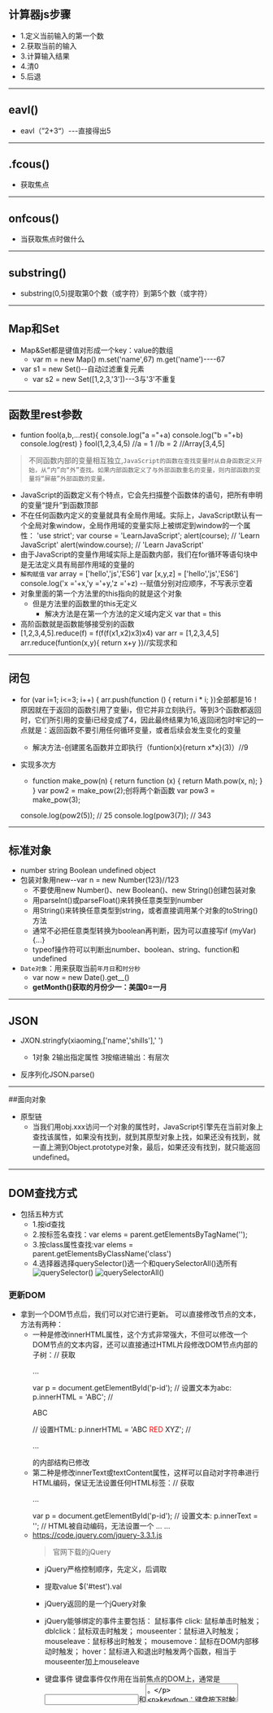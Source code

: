 ## 计算器js步骤
- 1.定义当前输入的第一个数
- 2.获取当前的输入
- 3.计算输入结果
- 4.清0
- 5.后退
-----
## eavl()
- eavl（”2+3“）---直接得出5
-----
## .fcous()
- 获取焦点
---
## onfcous()
- 当获取焦点时做什么
---
## substring()
- substring(0,5)提取第0个数（或字符）到第5个数（或字符）
---
## Map和Set
- Map&Set都是键值对形成一个key：value的数组
    - var m = new Map()
        m.set('name',67)
        m.get('name')----67
- var s1 = new Set()--自动过滤重复元素
    - var s2 = new Set([1,2,3,'3'])---3与'3'不重复
---
## 函数里rest参数
- funtion fool(a,b,...rest){
    console.log("a ="+a)
    console.log("b ="+b)
    console.log(rest)
}
fool(1,2,3,4,5)
//a = 1
//b = 2
//Array[3,4,5]
>不同函数内部的变量相互独立,``JavaScript的函数在查找变量时从自身函数定义开始，从“内”向“外”查找。如果内部函数定义了与外部函数重名的变量，则内部函数的变量将“屏蔽”外部函数的变量。``
- JavaScript的函数定义有个特点，它会先扫描整个函数体的语句，把所有申明的变量“提升”到函数顶部
- 不在任何函数内定义的变量就具有全局作用域。实际上，JavaScript默认有一个全局对象window，全局作用域的变量实际上被绑定到window的一个属性：    'use strict';
    var course = 'LearnJavaScript';
    alert(course); // 'Learn JavaScript'
    alert(window.course); // 'Learn JavaScript'
- 由于JavaScript的变量作用域实际上是函数内部，我们在for循环等语句块中是无法定义具有局部作用域的变量的
- ``解构赋值``
    var array = ['hello','js','ES6']
    var [x,y,z] = ['hello','js','ES6']
    console.log('x ='+x,'y ='+y,'z ='+z)
    --赋值分别对应顺序，不写表示空着
- 对象里面的第一个方法里的this指向的就是这个对象
    - 但是方法里的函数里的this无定义
        - 解决方法是在第一个方法的定义域内定义 var that = this
- 高阶函数就是函数能够接受别的函数
- [1,2,3,4,5].reduce(f) = f(f(f(x1,x2)x3)x4)
    var arr = [1,2,3,4,5]
    arr.reduce(funtion(x,y){
        return x+y
    })//实现求和
----
## 闭包
- for (var i=1; i<=3; i++) {
        arr.push(function () {
            return i * i;
        })全部都是16！原因就在于返回的函数引用了变量i，但它并非立刻执行。等到3个函数都返回时，它们所引用的变量i已经变成了4，因此最终结果为16,返回闭包时牢记的一点就是：返回函数不要引用任何循环变量，或者后续会发生变化的变量
    - 解决方法-创建匿名函数并立即执行（funtion(x){return x*x}(3)）//9
- 实现多次方
    - function make_pow(n) {
        return function (x) {
            return Math.pow(x, n);
        }
    }
    var pow2 = make_pow(2);创将两个新函数
    var pow3 = make_pow(3);

    console.log(pow2(5)); // 25
    console.log(pow3(7)); // 343
----
## 标准对象
- number string Boolean undefined object
- 包装对象用new--var n = new Number(123)//123
    - 不要使用new Number()、new Boolean()、new String()创建包装对象
    - 用parseInt()或parseFloat()来转换任意类型到number
    - 用String()来转换任意类型到string，或者直接调用某个对象的toString()方法
    - 通常不必把任意类型转换为boolean再判断，因为可以直接写if (myVar) {...}
    - typeof操作符可以判断出number、boolean、string、function和undefined
- ``Date对象``：用来获取当前``年月日``和``时分秒``
    - var now = new Date().get__()
    - **getMonth()获取的月份少一：美国0=一月**
---
## JSON
- JXON.stringfy(xiaoming,['name','shills'],' ')
    - 1对象 2输出指定属性 3按缩进输出：有层次

- 反序列化JSON.parse()
---
##面向对象
- 原型链
    - 当我们用obj.xxx访问一个对象的属性时，JavaScript引擎先在当前对象上查找该属性，如果没有找到，就到其原型对象上找，如果还没有找到，就一直上溯到Object.prototype对象，最后，如果还没有找到，就只能返回undefined。
---
## DOM查找方式
- 包括五种方式
    - 1.按id查找
    - 2.按标签名查找：var elems = parent.getElementsByTagName('');
    - 3.按class属性查找:var elems = parent.getElementsByClassName('class')
    - 4.选择器选择querySelector()选一个和querySelectorAll()选所有
        ![querySelector()](https://images2015.cnblogs.com/blog/1151772/201704/1151772-20170422212749306-764470900.png)
        ![querySelectorAll()](https://images2015.cnblogs.com/blog/1151772/201704/1151772-20170422212846009-1259116040.png)
### 更新DOM
- 拿到一个DOM节点后，我们可以对它进行更新。
  可以直接修改节点的文本，方法有两种：
   - 一种是修改innerHTML属性，这个方式非常强大，不但可以修改一个DOM节点的文本内容，还可以直接通过HTML片段修改DOM节点内部的子树：// 获取<p id="p-id">...</p>
    var p = document.getElementById('p-id');
    // 设置文本为abc:
    p.innerHTML = 'ABC'; // <p id="p-id">ABC</p>
    // 设置HTML:
    p.innerHTML = 'ABC <span style="color:red">RED</span> XYZ';
    // <p>...</p>的内部结构已修改
    - 第二种是修改innerText或textContent属性，这样可以自动对字符串进行HTML编码，保证无法设置任何HTML标签：// 获取<p id="p-id">...</p>
    var p = document.getElementById('p-id');
    // 设置文本:
    p.innerText = '<script>alert("Hi")</script>';
    // HTML被自动编码，无法设置一个<script>节点:
    // <p id="p-id">&lt;script&gt;alert("Hi")&lt;/script&gt;</p>
    - 修改CSS也是经常需要的操作。DOM节点的style属性对应所有的CSS，可以直接获取或设置。因为CSS允许font-size这样的名称，但它并非JavaScript有效的属性名，所以需要在JavaScript中改写为驼峰式命名fontSize：/ 获取<p id="p-id">...</p>
    var p = document.getElementById('p-id');
    // 设置CSS:
    p.style.color = '#ff0000';
    p.style.fontSize = '20px';
    p.style.paddingTop = '2em';
---
## 操作表单
- 文本框，对应的<input type="text">，用于输入文本；
    口令框，对应的<input type="password">，用于输入口令；
    单选框，对应的<input type="radio">，用于选择一项；
    复选框，对应的<input type="checkbox">，用于选择多项；
    下拉框，对应的<select>，用于选择一项；
    隐藏文本，对应的<input type="hidden">，用户不可见，但表单提交时会把隐藏文本发送到服务器
- 获取值input.value
---
## jQuery--版本库
- $著名的jQuery符号。$本质上也是一个函数
- 使用jQuery
    - 使用jQuery只需要在页面的<head>引入jQuery文件即可：
        <html>
        <head>
            <script src="//code.jquery.com/jquery-1.11.3.min.js"></script>
            ...
        </head>
        <body>
            ...
        </body>
        </html>
    - https://code.jquery.com/jquery-3.3.1.js
      >官网下载的jQuery
        - jQuery严格控制顺序，先定义，后调取
        - 提取value $('#test').val
        - jQuery返回的是一个jQuery对象
        - jQuery能够绑定的事件主要包括：
            鼠标事件
            click: 鼠标单击时触发；
            dblclick：鼠标双击时触发；
            mouseenter：鼠标进入时触发；
            mouseleave：鼠标移出时触发；
            mousemove：鼠标在DOM内部移动时触发；
            hover：鼠标进入和退出时触发两个函数，相当于mouseenter加上mouseleave
        - 键盘事件
            键盘事件仅作用在当前焦点的DOM上，通常是<input>和<textarea>。

            keydown：键盘按下时触发；
            keyup：键盘松开时触发；
            keypress：按一次键后触发
        - focus：当DOM获得焦点时触发；
            blur：当DOM失去焦点时触发；
            change：当<input>、<select>或<textarea>的内容改变时触发；
            submit：当<form>提交时触发；
            ready：当页面被载入并且DOM树完成初始化后触发
- 选择器是jQuery的核心，一个选择器写出来类似%('#dom-id')
    - jQuery的选择器就是帮助我们快速定位到一个或多个DOM节点
    - 如果某个DOM节点有id属性，利用jQuery查找如下：
      // 查找<div id="abc">:
      var div = $('#abc');
      - 注意，#abc以#开头。返回的对象是jQuery对象。
        什么是jQuery对象？jQuery对象类似数组，它的每个元素都是一个引用了DOM节点的对象，假如存在返回的[<div id= "abc">...</div>]
        不存在，返回[]
      - 总之jQuery的选择器不会返回undefined或者null，这样的好处是   你不必在下一行判断if (div === undefined)
      - jQuery对象和DOM对象之间可以互相转化：
        var div = $('#abc'); // jQuery对象
        var divDom = div.get(0); // 假设存在div，获取第1个DOM元素
        var another = $(divDom); // 重新把DOM包装为jQuery对象
        - 按ID查找
        如果某个DOM节点有id属性，利用jQuery查找如下：

        // 查找<div id="abc">:
        var div = $('#abc');
        - 按tag查找
        按tag查找只需要写上tag名称就可以了：

        var ps = $('p'); // 返回所有<p>节点
        ps.length; // 数一数页面有多少个<p>节点
        - 按class查找
        按class查找注意在class名称前加一个.：

        var a = $('.red'); // 所有节点包含`class="red"`都将返回
        // 例如:
        // <div class="red">...</div>
        // <p class="green red">...</p>
        - 通常很多节点有多个class，我们可以查找同时包含red和green的节点：

        var a = $('.red.green'); // 注意没有空格！
        // 符合条件的节点：
        // <div class="red green">...</div>
        // <div class="blue green red">...</div>
        - 按属性查找
        一个DOM节点除了id和class外还可以有很多属性，很多时候按属性查找会非常方便，比如在一个表单中按属性来查找：

        var email = $('[name=email]'); // 找出<??? name="email">
        var passwordInput = $('[type=password]'); // 找出<??? type="password">
        var a = $('[items="A B"]'); // 找出<??? items="A B">
        - 组合查找
        组合查找就是把上述简单选择器组合起来使用。如果我们查找$('[name=email]')，很可能把表单外的<div name="email">也找出来，但我们只希望查找<input>，就可以这么写：

        var emailInput = $('input[name=email]'); // 不会找出<div name="email">
        同样的，根据tag和class来组合查找也很常见：

        var tr = $('tr.red'); // 找出<tr class="red ...">...</tr>